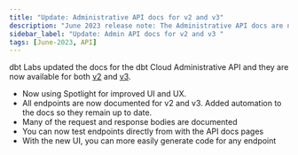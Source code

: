 ```yaml
---
title: "Update: Administrative API docs for v2 and v3"
description: "June 2023 release note: The Administrative API docs are now available for v2 and v3 with a different UI."
sidebar_label: "Update: Admin API docs for v2 and v3 "
tags: [June-2023, API]
---
```


dbt Labs updated the docs for the dbt Cloud Administrative API and they are now available for both [v2](/dbt-cloud/api-v2#/) and [v3](/dbt-cloud/api-v3#/). 

- Now using Spotlight for improved UI and UX.
- All endpoints are now documented for v2 and v3. Added automation to the docs so they remain up to date.  
- Many of the request and response bodies are documented
- You can now test endpoints directly from with the API docs pages
- With the new UI, you can more easily generate code for any endpoint
